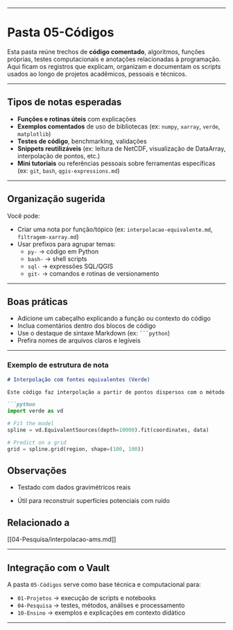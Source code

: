 
---

#  Pasta 05-Códigos

Esta pasta reúne trechos de **código comentado**, algoritmos, funções próprias, testes computacionais e anotações relacionadas à programação.  
Aqui ficam os registros que explicam, organizam e documentam os scripts usados ao longo de projetos acadêmicos, pessoais e técnicos.

---

##  Tipos de notas esperadas

- **Funções e rotinas úteis** com explicações
- **Exemplos comentados** de uso de bibliotecas (ex: `numpy`, `xarray`, `verde`, `matplotlib`)
- **Testes de código**, benchmarking, validações
- **Snippets reutilizáveis** (ex: leitura de NetCDF, visualização de DataArray, interpolação de pontos, etc.)
- **Mini tutoriais** ou referências pessoais sobre ferramentas específicas (ex: `git`, `bash`, `qgis-expressions.md`)

---

##  Organização sugerida

Você pode:

- Criar uma nota por função/tópico (ex: `interpolacao-equivalente.md`, `filtragem-xarray.md`)
- Usar prefixos para agrupar temas:
  - `py-` → código em Python
  - `bash-` → shell scripts
  - `sql-` → expressões SQL/QGIS
  - `git-` → comandos e rotinas de versionamento

---

##  Boas práticas

- Adicione um cabeçalho explicando a função ou contexto do código
- Inclua comentários dentro dos blocos de código
- Use o destaque de sintaxe Markdown (ex: ` ```python `)
- Prefira nomes de arquivos claros e legíveis

---

###  Exemplo de estrutura de nota

```markdown
# Interpolação com fontes equivalentes (Verde)

Este código faz interpolação a partir de pontos dispersos com o método das Fontes Equivalentes usando a biblioteca `verde`.

```python
import verde as vd

# Fit the model
spline = vd.EquivalentSources(depth=10000).fit(coordinates, data)

# Predict on a grid
grid = spline.grid(region, shape=(100, 100))
````

##  Observações

- Testado com dados gravimétricos reais
    
- Útil para reconstruir superfícies potenciais com ruído
    

##  Relacionado a

[[04-Pesquisa/interpolacao-ams.md]]



---

##  Integração com o Vault

A pasta `05-Códigos` serve como base técnica e computacional para:

- `01-Projetos` → execução de scripts e notebooks
- `04-Pesquisa` → testes, métodos, análises e processamento
- `10-Ensino` → exemplos e explicações em contexto didático


---
